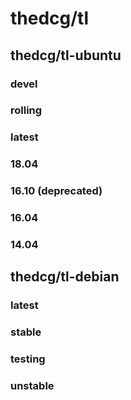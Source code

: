 # thedcg/tl

## thedcg/tl-ubuntu
### devel
### rolling
### latest
### 18.04
### 16.10 (deprecated)
### 16.04
### 14.04

## thedcg/tl-debian
### latest
### stable
### testing
### unstable
